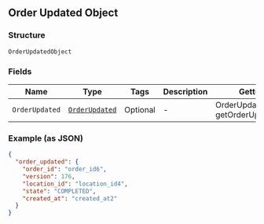 ## Order Updated Object

### Structure

`OrderUpdatedObject`

### Fields

| Name | Type | Tags | Description | Getter |
|  --- | --- | --- | --- | --- |
| `OrderUpdated` | [`OrderUpdated`](/doc/models/order-updated.md) | Optional | - | OrderUpdated getOrderUpdated() |

### Example (as JSON)

```json
{
  "order_updated": {
    "order_id": "order_id6",
    "version": 176,
    "location_id": "location_id4",
    "state": "COMPLETED",
    "created_at": "created_at2"
  }
}
```

